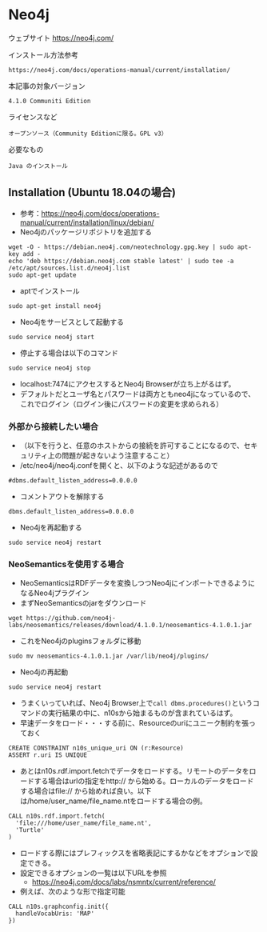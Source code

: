 # Neo4j

ウェブサイト
    https://neo4j.com/

インストール方法参考

    https://neo4j.com/docs/operations-manual/current/installation/
    
本記事の対象バージョン
    
    4.1.0 Communiti Edition

ライセンスなど

    オープンソース（Community Editionに限る。GPL v3）
    
必要なもの
    
    Java のインストール


## Installation (Ubuntu 18.04の場合)

 * 参考：https://neo4j.com/docs/operations-manual/current/installation/linux/debian/
 * Neo4jのパッケージリポジトリを追加する
```
wget -O - https://debian.neo4j.com/neotechnology.gpg.key | sudo apt-key add -
echo 'deb https://debian.neo4j.com stable latest' | sudo tee -a /etc/apt/sources.list.d/neo4j.list
sudo apt-get update
```

 * aptでインストール
```
sudo apt-get install neo4j
```
 * Neo4jをサービスとして起動する
```
sudo service neo4j start
```
 * 停止する場合は以下のコマンド
```
sudo service neo4j stop
```
 * localhost:7474にアクセスするとNeo4j Browserが立ち上がるはず。
 * デフォルトだとユーザ名とパスワードは両方ともneo4jになっているので、これでログイン（ログイン後にパスワードの変更を求められる）

### 外部から接続したい場合
 * （以下を行うと、任意のホストからの接続を許可することになるので、セキュリティ上の問題が起きないよう注意すること）
 * /etc/neo4j/neo4j.confを開くと、以下のような記述があるので
```
#dbms.default_listen_address=0.0.0.0
```
 * コメントアウトを解除する
```
dbms.default_listen_address=0.0.0.0
```
 * Neo4jを再起動する
```
sudo service neo4j restart
```

 
### NeoSemanticsを使用する場合
 * NeoSemanticsはRDFデータを変換しつつNeo4jにインポートできるようになるNeo4jプラグイン
 * まずNeoSemanticsのjarをダウンロード
```
wget https://github.com/neo4j-labs/neosemantics/releases/download/4.1.0.1/neosemantics-4.1.0.1.jar
```
 * これをNeo4jのpluginsフォルダに移動
```
sudo mv neosemantics-4.1.0.1.jar /var/lib/neo4j/plugins/
```
 * Neo4jの再起動
```
sudo service neo4j restart
```
 * うまくいっていれば、Neo4j Browser上で`call dbms.procedures()`というコマンドの実行結果の中に、n10sから始まるものが含まれているはず。
 * 早速データをロード・・・する前に、Resourceのuriにユニーク制約を張っておく

```
CREATE CONSTRAINT n10s_unique_uri ON (r:Resource)
ASSERT r.uri IS UNIQUE
```

 * あとはn10s.rdf.import.fetchでデータをロードする。リモートのデータをロードする場合はurlの指定をhttp:// から始める。ローカルのデータをロードする場合はfile:// から始めれば良い。以下は/home/user_name/file_name.ntをロードする場合の例。

```
CALL n10s.rdf.import.fetch(
  'file:///home/user_name/file_name.nt',
  'Turtle'
)
```

 * ロードする際にはプレフィックスを省略表記にするかなどをオプションで設定できる。
 * 設定できるオプションの一覧は以下URLを参照
   * https://neo4j.com/docs/labs/nsmntx/current/reference/
 * 例えば、次のような形で指定可能
 
```
CALL n10s.graphconfig.init({
  handleVocabUris: 'MAP'
})
```
